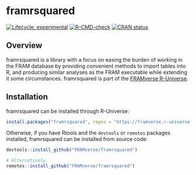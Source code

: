 # framrsquared
<!-- badges: start -->

[![Lifecycle: experimental](https://img.shields.io/badge/lifecycle-experimental-orange.svg)](https://lifecycle.r-lib.org/articles/stages.html#experimental)
[![R-CMD-check](https://github.com/FRAMverse/framrsquared/actions/workflows/R-CMD-check.yaml/badge.svg)](https://github.com/FRAMverse/framrsquared/actions/workflows/R-CMD-check.yaml)
[![CRAN status](https://www.r-pkg.org/badges/version/framrsquared)](https://CRAN.R-project.org/package=framrsquared)
<!-- badges: end -->

## Overview

framrsquared is a library with a focus on easing the burden of working in the FRAM database by providing convenient methods to import tables into R, and producing similar analyses as the FRAM executable while extending it some circumstances.
framrsquared is part of the [FRAMverse R-Universe](https://framverse.r-universe.dev/packages).

## Installation


framrsquared can be installed through R-Universe:

``` r
install.packages("framrsquared", repos = "https://framverse.r-universe.dev")
```

Otherwise, if you have Rtools and the `devtools` or `remotes` packages installed, framrsquared can be installed from source code:

``` r
devtools::install_github("FRAMverse/framrsquared")

# Alternatively 
remotes::install_github("FRAMverse/framrsquared")
```

